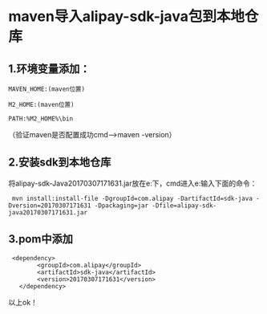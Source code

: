 # maven导入alipay-sdk-java包到本地仓库
## 1.环境变量添加：

```
MAVEN_HOME:(maven位置)

M2_HOME:(maven位置)

PATH:%M2_HOME%\bin
```

（验证maven是否配置成功cmd-->maven -version）

## 2.安装sdk到本地仓库

将alipay-sdk-Java20170307171631.jar放在e:下，cmd进入e:输入下面的命令：

```
 mvn install:install-file -DgroupId=com.alipay -DartifactId=sdk-java -Dversion=20170307171631 -Dpackaging=jar -Dfile=alipay-sdk-java20170307171631.jar
```

## 3.pom中添加

```
 <dependency>
        <groupId>com.alipay</groupId>
        <artifactId>sdk-java</artifactId>
        <version>20170307171631</version>
   </dependency>
```

以上ok！